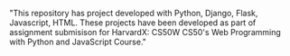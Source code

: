 "This repository has project developed with Python, Django, Flask, Javascript, HTML. These projects have been developed as part of assignment submisison for  HarvardX: CS50W CS50's Web Programming with Python and JavaScript Course."
